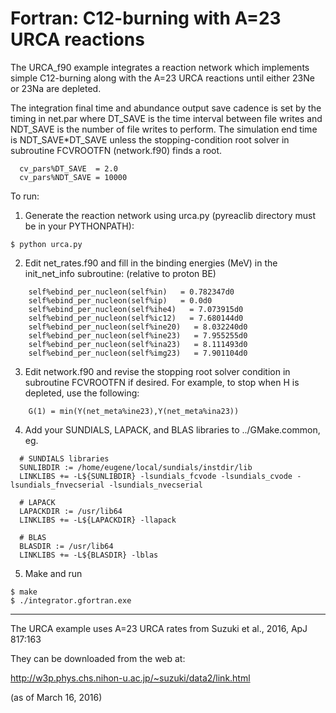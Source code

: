 # Fortran: C12-burning with A=23 URCA reactions

The URCA_f90 example integrates a reaction network which implements
simple C12-burning along with the A=23 URCA reactions until either
23Ne or 23Na are depleted.

The integration final time and abundance output save
cadence is set by the timing in net.par where DT_SAVE is the time
interval between file writes and NDT_SAVE is the number of file writes
to perform. The simulation end time is NDT_SAVE*DT_SAVE unless the
stopping-condition root solver in subroutine FCVROOTFN (network.f90)
finds a root.

```
  cv_pars%DT_SAVE  = 2.0 
  cv_pars%NDT_SAVE = 10000
```

To run:

1) Generate the reaction network using urca.py (pyreaclib directory
must be in your PYTHONPATH):

```
$ python urca.py
```

2) Edit net_rates.f90 and fill in the binding energies (MeV) in the
init_net_info subroutine: (relative to proton BE)

```
    self%ebind_per_nucleon(self%in)   = 0.782347d0
    self%ebind_per_nucleon(self%ip)   = 0.0d0
    self%ebind_per_nucleon(self%ihe4)   = 7.073915d0
    self%ebind_per_nucleon(self%ic12)   = 7.680144d0
    self%ebind_per_nucleon(self%ine20)   = 8.032240d0
    self%ebind_per_nucleon(self%ine23)   = 7.955255d0
    self%ebind_per_nucleon(self%ina23)   = 8.111493d0
    self%ebind_per_nucleon(self%img23)   = 7.901104d0
```

3) Edit network.f90 and revise the stopping root solver condition in
subroutine FCVROOTFN if desired. For example, to stop when H is
depleted, use the following:

```
    G(1) = min(Y(net_meta%ine23),Y(net_meta%ina23))
```

4) Add your SUNDIALS, LAPACK, and BLAS libraries to ../GMake.common, eg.

```
  # SUNDIALS libraries
  SUNLIBDIR := /home/eugene/local/sundials/instdir/lib
  LINKLIBS += -L${SUNLIBDIR} -lsundials_fcvode -lsundials_cvode -lsundials_fnvecserial -lsundials_nvecserial

  # LAPACK
  LAPACKDIR := /usr/lib64
  LINKLIBS += -L${LAPACKDIR} -llapack

  # BLAS	 
  BLASDIR := /usr/lib64
  LINKLIBS += -L${BLASDIR} -lblas
```

5) Make and run

```
$ make
$ ./integrator.gfortran.exe
```

--------------------------------------------------------------------------------

The URCA example uses A=23 URCA rates from Suzuki et al., 2016, ApJ 817:163

They can be downloaded from the web at:

http://w3p.phys.chs.nihon-u.ac.jp/~suzuki/data2/link.html

(as of March 16, 2016)
